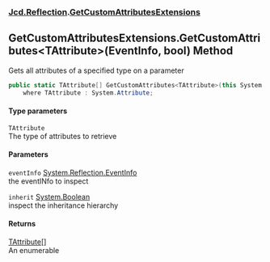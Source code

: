 ### [Jcd.Reflection](Jcd_Reflection.md 'Jcd.Reflection').[GetCustomAttributesExtensions](Jcd_Reflection_GetCustomAttributesExtensions.md 'Jcd.Reflection.GetCustomAttributesExtensions')
## GetCustomAttributesExtensions.GetCustomAttributes&lt;TAttribute&gt;(EventInfo, bool) Method
Gets all attributes of a specified type on a parameter  
```csharp
public static TAttribute[] GetCustomAttributes<TAttribute>(this System.Reflection.EventInfo eventInfo, bool inherit=false)
    where TAttribute : System.Attribute;
```
#### Type parameters
<a name='Jcd_Reflection_GetCustomAttributesExtensions_GetCustomAttributes_TAttribute_(System_Reflection_EventInfo_bool)_TAttribute'></a>
`TAttribute`  
The type of attributes to retrieve
  
#### Parameters
<a name='Jcd_Reflection_GetCustomAttributesExtensions_GetCustomAttributes_TAttribute_(System_Reflection_EventInfo_bool)_eventInfo'></a>
`eventInfo` [System.Reflection.EventInfo](https://docs.microsoft.com/en-us/dotnet/api/System.Reflection.EventInfo 'System.Reflection.EventInfo')  
the eventINfo to inspect
  
<a name='Jcd_Reflection_GetCustomAttributesExtensions_GetCustomAttributes_TAttribute_(System_Reflection_EventInfo_bool)_inherit'></a>
`inherit` [System.Boolean](https://docs.microsoft.com/en-us/dotnet/api/System.Boolean 'System.Boolean')  
inspect the inheritance hierarchy
  
#### Returns
[TAttribute](Jcd_Reflection_GetCustomAttributesExtensions_GetCustomAttributes_TAttribute_(System_Reflection_EventInfo_bool).md#Jcd_Reflection_GetCustomAttributesExtensions_GetCustomAttributes_TAttribute_(System_Reflection_EventInfo_bool)_TAttribute 'Jcd.Reflection.GetCustomAttributesExtensions.GetCustomAttributes&lt;TAttribute&gt;(System.Reflection.EventInfo, bool).TAttribute')[[]](https://docs.microsoft.com/en-us/dotnet/api/System.Array 'System.Array')  
An enumerable 
